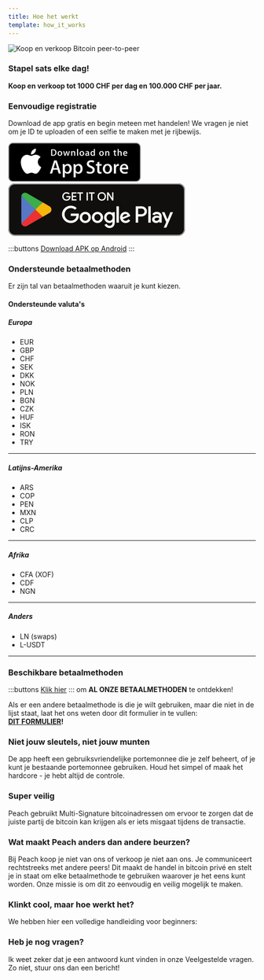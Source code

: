 ```yaml
---
title: Hoe het werkt
template: how_it_works
---
```


<!--[teaser]-->

![Koop en verkoop Bitcoin peer-to-peer](/img/how-it-works/buy-and-sell-bitcoin-peer-to-peer.png)

### Stapel sats <span>elke dag</span>!

**Koop en verkoop tot 1000 CHF per dag en 100.000 CHF per jaar.**

<!--[easy_registration]-->

### Eenvoudige registratie

Download de app gratis en begin meteen met handelen! We vragen je niet om je ID te uploaden of een selfie te maken met je rijbewijs.

<div>
  <div class="md:flex items-end">
    <a href="https://testflight.apple.com/join/wfSPFEWG"><img class="h-180px md:h-90px" src="/img/home/download-on-the-app-store.svg" alt="Downloaden in de App Store"></a>
    <a class="md:ml-4" href="https://play.google.com/store/apps/details?id=com.peachbitcoin.peach.mainnet"><img class="h-180px md:h-90px" src="/img/home/get-it-on-google-play.svg" alt="Downloaden in de Google Play Store"></a>
  </div>

:::buttons
[Download APK op Android](/apk/)
:::

</div>

<!--[payment_methods]-->

### Ondersteunde betaalmethoden

Er zijn tal van betaalmethoden waaruit je kunt kiezen.<br>

#### Ondersteunde valuta's

##### Europa

- EUR
- GBP
- CHF
- SEK
- DKK
- NOK
- PLN
- BGN
- CZK
- HUF
- ISK
- RON
- TRY

---

##### Latijns-Amerika

- ARS
- COP
- PEN
- MXN
- CLP
- CRC

---

##### Afrika

- CFA (XOF)
- CDF
- NGN

---

##### Anders

- LN (swaps)
- L-USDT

---

### Beschikbare betaalmethoden

:::buttons
[Klik hier](https://docs.google.com/spreadsheets/d/1uqotdlQ1woALJnsLOJMwe21J4KvTvv3cnEqERqCUicg/?usp=sharing)
:::
om **AL ONZE BETAALMETHODEN** te ontdekken!

Als er een andere betaalmethode is die je wilt gebruiken, maar die niet in de lijst staat, laat het ons weten door dit formulier in te vullen:
<br>
**[DIT FORMULIER](https://ncxldazr6m4.typeform.com/to/SJljDnae)!**

<!--[self_custody]-->

### Niet jouw sleutels, niet jouw munten

De app heeft een gebruiksvriendelijke portemonnee die je zelf beheert, of je kunt je bestaande portemonnee gebruiken. Houd het simpel of maak het hardcore - je hebt altijd de controle.

<!--[security]-->

### Super veilig

Peach gebruikt Multi-Signature bitcoinadressen om ervoor te zorgen dat de juiste partij de bitcoin kan krijgen als er iets misgaat tijdens de transactie.

<!--[difference]-->

### Wat maakt Peach anders dan andere beurzen?

Bij Peach koop je niet van ons of verkoop je niet aan ons.
Je communiceert rechtstreeks met andere peers!
Dit maakt de handel in bitcoin privé en stelt je in staat om elke betaalmethode te gebruiken waarover je het eens kunt worden.
Onze missie is om dit zo eenvoudig en veilig mogelijk te maken.

<!--[sounds_cool]-->

### Klinkt cool, maar hoe werkt het?

We hebben hier een volledige handleiding voor beginners:

<!--[questions]-->

### Heb je nog vragen?

Ik weet zeker dat je een antwoord kunt vinden in onze Veelgestelde vragen.
Zo niet, stuur ons dan een bericht!
